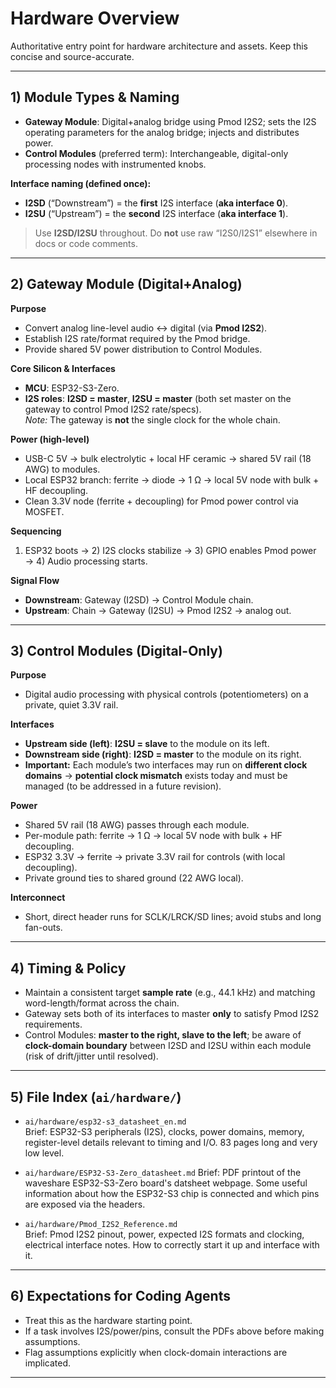 # Hardware Overview

Authoritative entry point for hardware architecture and assets. Keep this concise and source-accurate.

---

## 1) Module Types & Naming

- **Gateway Module**: Digital+analog bridge using Pmod I2S2; sets the I2S operating parameters for the analog bridge; injects and distributes power.
- **Control Modules** (preferred term): Interchangeable, digital-only processing nodes with instrumented knobs.

**Interface naming (defined once):**
- **I2SD** (“Downstream”) = the **first** I2S interface (**aka interface 0**).
- **I2SU** (“Upstream”) = the **second** I2S interface (**aka interface 1**).
> Use **I2SD/I2SU** throughout. Do **not** use raw “I2S0/I2S1” elsewhere in docs or code comments.

---

## 2) Gateway Module (Digital+Analog)

**Purpose**
- Convert analog line-level audio ↔ digital (via **Pmod I2S2**).
- Establish I2S rate/format required by the Pmod bridge.
- Provide shared 5V power distribution to Control Modules.

**Core Silicon & Interfaces**
- **MCU**: ESP32-S3-Zero.
- **I2S roles**: **I2SD = master**, **I2SU = master** (both set master on the gateway to control Pmod I2S2 rate/specs).  
  *Note:* The gateway is **not** the single clock for the whole chain.

**Power (high-level)**
- USB-C 5V → bulk electrolytic + local HF ceramic → shared 5V rail (18 AWG) to modules.
- Local ESP32 branch: ferrite → diode → 1 Ω → local 5V node with bulk + HF decoupling.
- Clean 3.3V node (ferrite + decoupling) for Pmod power control via MOSFET.

**Sequencing**
1) ESP32 boots → 2) I2S clocks stabilize → 3) GPIO enables Pmod power → 4) Audio processing starts.

**Signal Flow**
- **Downstream**: Gateway (I2SD) → Control Module chain.  
- **Upstream**: Chain → Gateway (I2SU) → Pmod I2S2 → analog out.

---

## 3) Control Modules (Digital-Only)

**Purpose**
- Digital audio processing with physical controls (potentiometers) on a private, quiet 3.3V rail.

**Interfaces**
- **Upstream side (left)**: **I2SU = slave** to the module on its left.
- **Downstream side (right)**: **I2SD = master** to the module on its right.
- **Important:** Each module’s two interfaces may run on **different clock domains** → **potential clock mismatch** exists today and must be managed (to be addressed in a future revision).

**Power**
- Shared 5V rail (18 AWG) passes through each module.
- Per-module path: ferrite → 1 Ω → local 5V node with bulk + HF decoupling.
- ESP32 3.3V → ferrite → private 3.3V rail for controls (with local decoupling).
- Private ground ties to shared ground (22 AWG local).

**Interconnect**
- Short, direct header runs for SCLK/LRCK/SD lines; avoid stubs and long fan-outs.

---

## 4) Timing & Policy

- Maintain a consistent target **sample rate** (e.g., 44.1 kHz) and matching word-length/format across the chain.
- Gateway sets both of its interfaces to master **only** to satisfy Pmod I2S2 requirements.
- Control Modules: **master to the right, slave to the left**; be aware of **clock-domain boundary** between I2SD and I2SU within each module (risk of drift/jitter until resolved).

---

## 5) File Index (`ai/hardware/`)

- `ai/hardware/esp32-s3_datasheet_en.md`  
  Brief: ESP32-S3 peripherals (I2S), clocks, power domains, memory, register-level details relevant to timing and I/O. 83 pages long and very low level.

- `ai/hardware/ESP32-S3-Zero_datasheet.md`
  Brief: PDF printout of the waveshare ESP32-S3-Zero board's datsheet webpage. Some useful information about how the ESP32-S3 chip is connected and which pins are exposed via the headers.

- `ai/hardware/Pmod_I2S2_Reference.md`  
  Brief: Pmod I2S2 pinout, power, expected I2S formats and clocking, electrical interface notes. How to correctly start it up and interface with it.

---

## 6) Expectations for Coding Agents

- Treat this as the hardware starting point.  
- If a task involves I2S/power/pins, consult the PDFs above before making assumptions.  
- Flag assumptions explicitly when clock-domain interactions are implicated.

---
